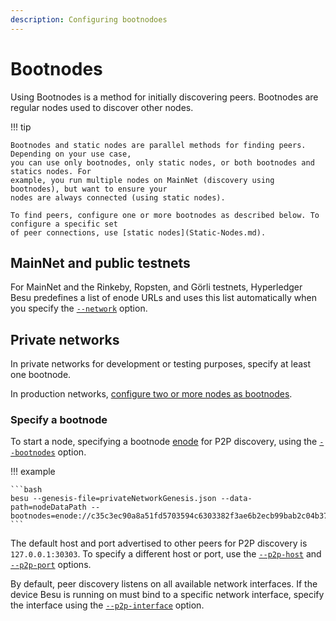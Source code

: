 ```yaml
---
description: Configuring bootnodoes
---
```


# Bootnodes

Using Bootnodes is a method for initially discovering peers. Bootnodes are regular nodes used to
discover other nodes.

!!! tip

    Bootnodes and static nodes are parallel methods for finding peers. Depending on your use case,
    you can use only bootnodes, only static nodes, or both bootnodes and statics nodes. For
    example, you run multiple nodes on MainNet (discovery using bootnodes), but want to ensure your
    nodes are always connected (using static nodes).

    To find peers, configure one or more bootnodes as described below. To configure a specific set
    of peer connections, use [static nodes](Static-Nodes.md).

## MainNet and public testnets

For MainNet and the Rinkeby, Ropsten, and Görli testnets, Hyperledger Besu predefines a list of
enode URLs and uses this list automatically when you specify the
[`--network`](../../Reference/CLI/CLI-Syntax.md#network) option.

## Private networks

In private networks for development or testing purposes, specify at least one bootnode.

In production networks, [configure two or more nodes as bootnodes](../Deploy/Bootnodes.md).

### Specify a bootnode

To start a node, specifying a bootnode [enode](../../Concepts/Node-Keys.md) for P2P discovery,
using the [`--bootnodes`](../../Reference/CLI/CLI-Syntax.md#bootnodes) option.

!!! example

    ```bash
    besu --genesis-file=privateNetworkGenesis.json --data-path=nodeDataPath --bootnodes=enode://c35c3ec90a8a51fd5703594c6303382f3ae6b2ecb99bab2c04b3794f2bc3fc2631dabb0c08af795787a6c004d8f532230ae6e9925cbbefb0b28b79295d615f@127.0.0.1:30303
    ```

The default host and port advertised to other peers for P2P discovery is `127.0.0.1:30303`. To
specify a different host or port, use the
[`--p2p-host`](../../Reference/CLI/CLI-Syntax.md#p2p-host) and
[`--p2p-port`](../../Reference/CLI/CLI-Syntax.md#p2p-port) options.

By default, peer discovery listens on all available network interfaces. If the device Besu is
running on must bind to a specific network interface, specify the interface using the
[`--p2p-interface`](../../Reference/CLI/CLI-Syntax.md#p2p-interface) option.
